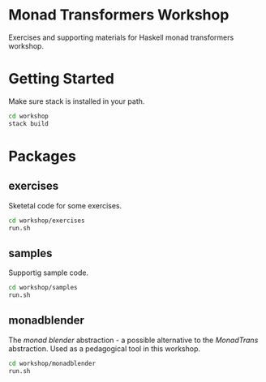 # Monad Transformers Workshop

Exercises and supporting materials for Haskell monad transformers workshop.

# Getting Started 

Make sure stack is installed in your path.

```bash
cd workshop
stack build
```

# Packages

## exercises

Sketetal code for some exercises.

```bash
cd workshop/exercises
run.sh
```

## samples

Supportig sample code.

```bash
cd workshop/samples
run.sh
```

## monadblender

The _monad blender_ abstraction - a possible alternative to the _MonadTrans_ abstraction.
Used as a pedagogical tool in this workshop.

```bash
cd workshop/monadblender
run.sh
```
